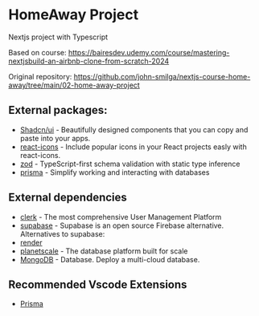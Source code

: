 # HomeAway Project

Nextjs project with Typescript

Based on course:
https://bairesdev.udemy.com/course/mastering-nextjsbuild-an-airbnb-clone-from-scratch-2024

Original repository:
https://github.com/john-smilga/nextjs-course-home-away/tree/main/02-home-away-project


## External packages:

- [Shadcn/ui](https://ui.shadcn.com/) - Beautifully designed components that you can copy and paste into your apps.
- [react-icons](https://react-icons.github.io/react-icons/) - Include popular icons in your React projects easly with react-icons.
- [zod](https://zod.dev/) - TypeScript-first schema validation with static type inference
- [prisma](https://www.prisma.io/) - Simplify working and interacting with databases

## External dependencies

- [clerk](https://clerk.com/) - The most comprehensive User Management Platform
- [supabase](https://supabase.com/) - Supabase is an open source Firebase alternative.
Alternatives to supabase:
- [render](https://render.com/)
- [planetscale](https://planetscale.com/) - The database platform built for scale
- [MongoDB](https://www.mongodb.com/) - Database. Deploy a multi-cloud database.

## Recommended Vscode Extensions
- [Prisma](https://marketplace.visualstudio.com/items?itemName=Prisma.prisma)